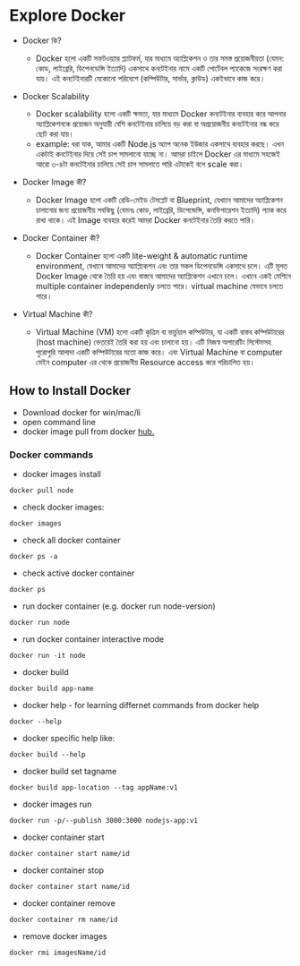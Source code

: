 # Explore Docker

- Docker কি?

  - Docker হলো একটি সফটওয়্যার প্ল্যাটফর্ম, যার মাধ্যমে অ্যাপ্লিকেশন ও তার সমস্ত প্রয়োজনীয়তা (যেমন: কোড, লাইব্রেরি, ডিপেনডেন্সি ইত্যাদি) একসাথে কনটেইনার নামে একটি পোর্টেবল প্যাকেজে সংরক্ষণ করা যায়। এই কনটেইনারটি যেকোনো পরিবেশে (কম্পিউটার, সার্ভার, ক্লাউড) একইভাবে কাজ করে।

- Docker Scalability

  - Docker scalability হলো একটি ক্ষমতা, যার মাধ্যমে Docker কনটেইনার ব্যবহার করে আপনার অ্যাপ্লিকেশনকে প্রয়োজন অনুযায়ী বেশি কনটেইনার চালিয়ে বড় করা বা অপ্রয়োজনীয় কনটেইনার বন্ধ করে ছোট করা যায়।
  - example: ধরা যাক, আমার একটি Node.js অ্যাপ অনেক ইউজার একসাথে ব্যবহার করছে। এখন একটাই কনটেইনার দিয়ে সেই চাপ সামলানো যাচ্ছে না। আমরা চাইলে Docker এর মাধ্যমে সহজেই আরো ৩-৪টা কনটেইনার চালিয়ে সেই চাপ সামলাতে পারি এটাকেই বলে scale করা।

- Docker Image কী?

  - Docker Image হলো একটি রেডি-মেইড টেমপ্লেট বা Blueprint, যেখানে আমাদের অ্যাপ্লিকেশন চালানোর জন্য প্রয়োজনীয় সবকিছু (যেমনঃ কোড, লাইব্রেরি, ডিপেন্ডেন্সি, কনফিগারেশন ইত্যাদি) প্যাক করে রাখা থাকে। এই Image ব্যবহার করেই আমরা Docker কনটেইনার তৈরি করতে পারি।

- Docker Container কী?

  - Docker Container হলো একটি lite-weight & automatic runtime environment, যেখানে আমাদের অ্যাপ্লিকেশন এবং তার সকল ডিপেনডেন্সি একসাথে চলে। এটি মূলত Docker Image থেকে তৈরি হয় এবং বাস্তবে আমাদের অ্যাপ্লিকেশন এখানে চলে। এখানে একই মেশিনে multiple container independenly চলতে পারে। virtual machine যেভাবে চলতে পারে।

- Virtual Machine কী?
  - Virtual Machine (VM) হলো একটি কৃত্রিম বা ভার্চুয়াল কম্পিউটার, যা একটি বাস্তব কম্পিউটারের (host machine) ভেতরেই তৈরি করা হয় এবং চালানো হয়। এটি নিজস্ব অপারেটিং সিস্টেমসহ পুরোপুরি আলাদা একটি কম্পিউটারের মতো কাজ করে। এবং Virtual Machine বা computer মেইন computer এর থেকে প্রয়োজনীয় Resource access করে পরিচালিত হয়।

## How to Install Docker

- Download docker for win/mac/li
- open command line
- docker image pull from docker [hub.](https://hub.docker.com)

### Docker commands

- docker images install

```
docker pull node
```

- check docker images:

```
docker images
```

- check all docker container

```
docker ps -a
```

- check active docker container

```
docker ps
```

- run docker container (e.g. docker run node-version)

```
docker run node
```

- run docker container interactive mode

```
docker run -it node
```

- docker build

```
docker build app-name
```

- docker help - for learning differnet commands from docker help

```
docker --help
```

- docker specific help like:

```
docker build --help
```

- docker build set tagname

```
docker build app-location --tag appName:v1
```

- docker images run

```
docker run -p/--publish 3000:3000 nodejs-app:v1
```

- docker container start

```
docker container start name/id
```

- docker container stop

```
docker container start name/id
```

- docker container remove

```
docker container rm name/id
```

- remove docker images

```
docker rmi imagesName/id
```
